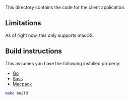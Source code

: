 This directory contains the code for the client application.

## Limitations

As of right now, this only supports macOS.

## Build instructions

This assumes you have the following installed properly:

* [Go](https://golang.org/)
* [Sass](http://sass-lang.com/)
* [Macpack](github.com/murlokswarm/macpack)

```bash
make build
```
